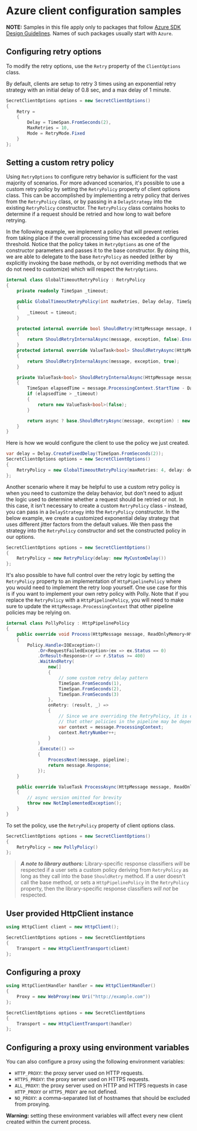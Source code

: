 # Azure client configuration samples

**NOTE:** Samples in this file apply only to packages that follow [Azure SDK Design Guidelines](https://azure.github.io/azure-sdk/dotnet_introduction.html). Names of such packages usually start with `Azure`.

## Configuring retry options

To modify the retry options, use the `Retry` property of the `ClientOptions` class.

By default, clients are setup to retry 3 times using an exponential retry strategy with an initial delay of 0.8 sec, and a max delay of 1 minute.

```C# Snippet:RetryOptions
SecretClientOptions options = new SecretClientOptions()
{
    Retry =
    {
        Delay = TimeSpan.FromSeconds(2),
        MaxRetries = 10,
        Mode = RetryMode.Fixed
    }
};
```

## Setting a custom retry policy

Using `RetryOptions` to configure retry behavior is sufficient for the vast majority of scenarios. For more advanced scenarios, it's possible to use a custom retry policy by setting the `RetryPolicy` property of client options class. This can be accomplished by implementing a retry policy that derives from the `RetryPolicy` class, or by passing in a `DelayStrategy` into the existing `RetryPolicy` constructor. The `RetryPolicy` class contains hooks to determine if a request should be retried and how long to wait before retrying. 

In the following example, we implement a policy that will prevent retries from taking place if the overall processing time has exceeded a configured threshold. Notice that the policy takes in `RetryOptions` as one of the constructor parameters and passes it to the base constructor. By doing this, we are able to delegate to the base `RetryPolicy` as needed (either by explicitly invoking the base methods, or by not overriding methods that we do not need to customize) which will respect the `RetryOptions`.

```C# Snippet:GlobalTimeoutRetryPolicy
internal class GlobalTimeoutRetryPolicy : RetryPolicy
{
    private readonly TimeSpan _timeout;

    public GlobalTimeoutRetryPolicy(int maxRetries, Delay delay, TimeSpan timeout) : base(maxRetries, delay)
    {
        _timeout = timeout;
    }

    protected internal override bool ShouldRetry(HttpMessage message, Exception exception)
    {
        return ShouldRetryInternalAsync(message, exception, false).EnsureCompleted();
    }
    protected internal override ValueTask<bool> ShouldRetryAsync(HttpMessage message, Exception exception)
    {
        return ShouldRetryInternalAsync(message, exception, true);
    }

    private ValueTask<bool> ShouldRetryInternalAsync(HttpMessage message, Exception exception, bool async)
    {
        TimeSpan elapsedTime = message.ProcessingContext.StartTime - DateTimeOffset.UtcNow;
        if (elapsedTime > _timeout)
        {
            return new ValueTask<bool>(false);
        }

        return async ? base.ShouldRetryAsync(message, exception) : new ValueTask<bool>(base.ShouldRetry(message, exception));
    }
}
```

Here is how we would configure the client to use the policy we just created.

```C# Snippet:SetGlobalTimeoutRetryPolicy
var delay = Delay.CreateFixedDelay(TimeSpan.FromSeconds(2));
SecretClientOptions options = new SecretClientOptions()
{
    RetryPolicy = new GlobalTimeoutRetryPolicy(maxRetries: 4, delay: delay, timeout: TimeSpan.FromSeconds(30))
};
```

Another scenario where it may be helpful to use a custom retry policy is when you need to customize the delay behavior, but don't need to adjust the logic used to determine whether a request should be retried or not. In this case, it isn't necessary to create a custom `RetryPolicy` class - instead, you can pass in a `DelayStrategy` into the `RetryPolicy` constructor.  In the below example, we create a customized exponential delay strategy that uses different jitter factors from the default values. We then pass the strategy into the `RetryPolicy` constructor and set the constructed policy in our options.
```C# Snippet:CustomizeExponentialDelay
SecretClientOptions options = new SecretClientOptions()
{
    RetryPolicy = new RetryPolicy(delay: new MyCustomDelay())
};
```

It's also possible to have full control over the retry logic by setting the `RetryPolicy` property to an implementation of `HttpPipelinePolicy` where you would need to implement the retry loop yourself. One use case for this is if you want to implement your own retry policy with Polly. Note that if you replace the `RetryPolicy` with a `HttpPipelinePolicy`, you will need to make sure to update the `HttpMessage.ProcessingContext` that other pipeline policies may be relying on.

```C# Snippet:PollyPolicy
internal class PollyPolicy : HttpPipelinePolicy
{
    public override void Process(HttpMessage message, ReadOnlyMemory<HttpPipelinePolicy> pipeline)
    {
        Policy.Handle<IOException>()
            .Or<RequestFailedException>(ex => ex.Status == 0)
            .OrResult<Response>(r => r.Status >= 400)
            .WaitAndRetry(
                new[]
                {
                    // some custom retry delay pattern
                    TimeSpan.FromSeconds(1),
                    TimeSpan.FromSeconds(2),
                    TimeSpan.FromSeconds(3)
                },
                onRetry: (result, _) =>
                {
                    // Since we are overriding the RetryPolicy, it is our responsibility to increment the RetryNumber
                    // that other policies in the pipeline may be depending on.
                    var context = message.ProcessingContext;
                    context.RetryNumber++;
                }
            )
            .Execute(() =>
            {
                ProcessNext(message, pipeline);
                return message.Response;
            });
    }

    public override ValueTask ProcessAsync(HttpMessage message, ReadOnlyMemory<HttpPipelinePolicy> pipeline)
    {
        // async version omitted for brevity
        throw new NotImplementedException();
    }
}
```

To set the policy, use the `RetryPolicy` property of client options class.
```C# Snippet:SetPollyRetryPolicy
SecretClientOptions options = new SecretClientOptions()
{
    RetryPolicy = new PollyPolicy()
};
```

> **_A note to library authors:_**
Library-specific response classifiers _will_ be respected if a user sets a custom policy deriving from `RetryPolicy` as long as they call into the base `ShouldRetry` method. If a user doesn't call the base method, or sets a `HttpPipelinePolicy` in the `RetryPolicy` property, then the library-specific response classifiers _will not_ be respected. 

## User provided HttpClient instance

```C# Snippet:SettingHttpClient
using HttpClient client = new HttpClient();

SecretClientOptions options = new SecretClientOptions
{
    Transport = new HttpClientTransport(client)
};
```

## Configuring a proxy

```C# Snippet:HttpClientProxyConfiguration
using HttpClientHandler handler = new HttpClientHandler()
{
    Proxy = new WebProxy(new Uri("http://example.com"))
};

SecretClientOptions options = new SecretClientOptions
{
    Transport = new HttpClientTransport(handler)
};
```

## Configuring a proxy using environment variables

You can also configure a proxy using the following environment variables:

* `HTTP_PROXY`: the proxy server used on HTTP requests.
* `HTTPS_PROXY`: the proxy server used on HTTPS requests.
* `ALL_PROXY`: the proxy server used on HTTP and HTTPS requests in case `HTTP_PROXY` or `HTTPS_PROXY` are not defined.
* `NO_PROXY`: a comma-separated list of hostnames that should be excluded from proxying.

**Warning:** setting these environment variables will affect every new client created within the current process.
